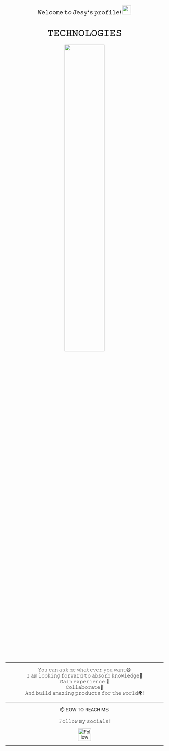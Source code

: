 <h3 align="center">
  𝚆𝚎𝚕𝚌𝚘𝚖𝚎 𝚝𝚘 𝙹𝚎𝚜𝚢'𝚜 𝚙𝚛𝚘𝚏𝚒𝚕𝚎!
  <img src="https://media.giphy.com/media/hvRJCLFzcasrR4ia7z/giphy.gif" width="28">
</h3>

<!--
**JesyNoelia/JesyNoelia** is a ✨ _special_ ✨ repository because its `README.md` (this file) appears on your GitHub profile.

Here are some ideas to get you started:

- 🔭 I’m currently working on ...
- 🌱 I’m currently learning ...
- 👯 I’m looking to collaborate on ...
- 🤔 I’m looking for help with ...
- 💬 Ask me about ...
- 📫 How to reach me: ...
- 😄 Pronouns: ...
- ⚡ Fun fact: ...
-->

<div align="center">

# 𝚃𝙴𝙲𝙷𝙽𝙾𝙻𝙾𝙶𝙸𝙴𝚂

  <img src="https://user-images.githubusercontent.com/81963107/127023785-27303f3b-f4c5-4d87-b041-a77785cba807.png" width="50%"/>

</div>


--------

<div align="center">
 
 𝚈𝚘𝚞 𝚌𝚊𝚗 𝚊𝚜𝚔 𝚖𝚎 𝚠𝚑𝚊𝚝𝚎𝚟𝚎𝚛 𝚢𝚘𝚞 𝚠𝚊𝚗𝚝😄<br/>
 𝙸 𝚊𝚖 𝚕𝚘𝚘𝚔𝚒𝚗𝚐 𝚏𝚘𝚛𝚠𝚊𝚛𝚍 𝚝𝚘 𝚊𝚋𝚜𝚘𝚛𝚋 𝚔𝚗𝚘𝚠𝚕𝚎𝚍𝚐𝚎🧠<br/>
 𝙶𝚊𝚒𝚗 𝚎𝚡𝚙𝚎𝚛𝚒𝚎𝚗𝚌𝚎 🏤<br/>
 𝙲𝚘𝚕𝚕𝚊𝚋𝚘𝚛𝚊𝚝𝚎🤝 <br/>
 𝙰𝚗𝚍 𝚋𝚞𝚒𝚕𝚍 𝚊𝚖𝚊𝚣𝚒𝚗𝚐 𝚙𝚛𝚘𝚍𝚞𝚌𝚝𝚜 𝚏𝚘𝚛 𝚝𝚑𝚎 𝚠𝚘𝚛𝚕𝚍🌍! <br/>
  </div>
  
------  
  
 <div align="center">
📫 𝙷OW TO REACH ME:

𝙵𝚘𝚕𝚕𝚘𝚠 𝚖𝚢 𝚜𝚘𝚌𝚒𝚊𝚕𝚜!

[<img src="https://user-images.githubusercontent.com/81963107/126789749-2308c50d-5b6a-4c51-b3f6-2afa1ff8a4ed.png" height="40em" alt="Follow JesyNoelia on LinkedIn" title="Follow JesyNoelia on LinkedIn"/>](https://www.linkedin.com/in/jesica-cepero-pediconi/)

</div>


***

<!--𝙳𝚘 𝚢𝚘𝚞 𝚠𝚊𝚗𝚝 𝚝𝚘 𝚑𝚎𝚕𝚙 𝚖𝚎 𝚐𝚛𝚘𝚠 𝚊𝚗𝚍 𝚍𝚎𝚟𝚎𝚕𝚘𝚙 𝚙𝚛𝚘𝚏𝚎𝚜𝚜𝚒𝚘𝚗𝚊𝚕𝚕𝚢 𝚒𝚗 𝚝𝚑𝚒𝚜 𝚠𝚘𝚛𝚕𝚍?
 [<img src="https://media.giphy.com/media/513lZvPf6khjIQFibF/giphy.gif" width="20%" alt="Buy me a coffee" title="Buy me a coffee" align="center"/>](https://paypal.me/jesynoelia?locale.x=es_ES)-->

